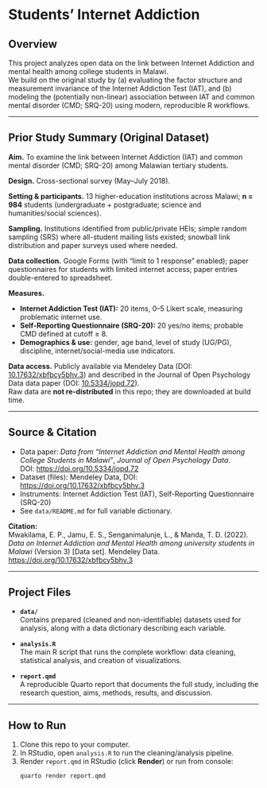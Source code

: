 # Students’ Internet Addiction

## Overview
This project analyzes open data on the link between Internet Addiction and mental health among college students in Malawi.  
We build on the original study by (a) evaluating the factor structure and measurement invariance of the Internet Addiction Test (IAT), and (b) modeling the (potentially non-linear) association between IAT and common mental disorder (CMD; SRQ-20) using modern, reproducible R workflows.

---

## Prior Study Summary (Original Dataset)

**Aim.** To examine the link between Internet Addiction (IAT) and common mental disorder (CMD; SRQ-20) among Malawian tertiary students.

**Design.** Cross-sectional survey (May–July 2018).

**Setting & participants.** 13 higher-education institutions across Malawi; **n = 984** students (undergraduate + postgraduate; science and humanities/social sciences).

**Sampling.** Institutions identified from public/private HEIs; simple random sampling (SRS) where all-student mailing lists existed; snowball link distribution and paper surveys used where needed.

**Data collection.** Google Forms (with “limit to 1 response” enabled); paper questionnaires for students with limited internet access; paper entries double-entered to spreadsheet.

**Measures.**
- **Internet Addiction Test (IAT):** 20 items, 0–5 Likert scale, measuring problematic internet use.
- **Self-Reporting Questionnaire (SRQ-20):** 20 yes/no items; probable CMD defined at cutoff ≥ 8.
- **Demographics & use:** gender, age band, level of study (UG/PG), discipline, internet/social-media use indicators.

**Data access.** Publicly available via Mendeley Data (DOI: [10.17632/xbfbcy5bhv.3](https://doi.org/10.17632/xbfbcy5bhv.3)) and described in the Journal of Open Psychology Data data paper (DOI: [10.5334/jopd.72](https://doi.org/10.5334/jopd.72)).  
Raw data are **not re-distributed** in this repo; they are downloaded at build time.

---

## Source & Citation

- Data paper: *Data from “Internet Addiction and Mental Health among College Students in Malawi”*, *Journal of Open Psychology Data*.  
  DOI: https://doi.org/10.5334/jopd.72  
- Dataset (files): Mendeley Data, DOI: https://doi.org/10.17632/xbfbcy5bhv.3  
- Instruments: Internet Addiction Test (IAT), Self-Reporting Questionnaire (SRQ-20)  
- See `data/README.md` for full variable dictionary.

**Citation:**  
Mwakilama, E. P., Jamu, E. S., Senganimalunje, L., & Manda, T. D. (2022). *Data on Internet Addiction and Mental Health among university students in Malawi* (Version 3) [Data set]. Mendeley Data. https://doi.org/10.17632/xbfbcy5bhv.3  

---

## Project Files

- **`data/`**  
  Contains prepared (cleaned and non-identifiable) datasets used for analysis, along with a data dictionary describing each variable.

- **`analysis.R`**  
  The main R script that runs the complete workflow: data cleaning, statistical analysis, and creation of visualizations.

- **`report.qmd`**  
  A reproducible Quarto report that documents the full study, including the research question, aims, methods, results, and discussion.

---

## How to Run

1. Clone this repo to your computer.  
2. In RStudio, open `analysis.R` to run the cleaning/analysis pipeline.  
3. Render `report.qmd` in RStudio (click **Render**) or run from console:  
   ```bash
   quarto render report.qmd

